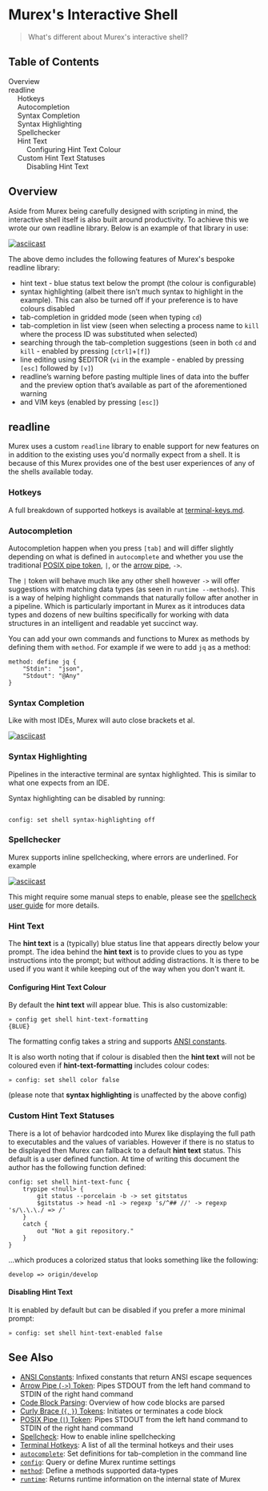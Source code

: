 # Murex's Interactive Shell

> What's different about Murex's interactive shell?

<h2>Table of Contents</h2>

<div id="toc">

- [Overview](#overview)
- [readline](#readline)
  - [Hotkeys](#hotkeys)
  - [Autocompletion](#autocompletion)
  - [Syntax Completion](#syntax-completion)
  - [Syntax Highlighting](#syntax-highlighting)
  - [Spellchecker](#spellchecker)
  - [Hint Text](#hint-text)
    - [Configuring Hint Text Colour](#configuring-hint-text-colour)
  - [Custom Hint Text Statuses](#custom-hint-text-statuses)
    - [Disabling Hint Text](#disabling-hint-text)

</div>

## Overview

Aside from Murex being carefully designed with scripting in mind, the
interactive shell itself is also built around productivity. To achieve this
we wrote our own readline library. Below is an example of that library in use:

[![asciicast](https://asciinema.org/a/232714.svg)](https://asciinema.org/a/232714)

The above demo includes the following features of Murex's bespoke readline
library:

* hint text - blue status text below the prompt (the colour is configurable)
* syntax highlighting (albeit there isn’t much syntax to highlight in the
    example). This can also be turned off if your preference is to have colours
    disabled
* tab-completion in gridded mode (seen when typing `cd`)
* tab-completion in list view (seen when selecting a process name to `kill`
    where the process ID was substituted when selected)
* searching through the tab-completion suggestions (seen in both `cd` and
    `kill` - enabled by pressing `[ctrl]`+`[f]`)
* line editing using $EDITOR (`vi` in the example - enabled by pressing `[esc]`
    followed by `[v]`)
* readline’s warning before pasting multiple lines of data into the buffer and
    the preview option that’s available as part of the aforementioned warning
* and VIM keys (enabled by pressing `[esc]`)

## readline

Murex uses a custom `readline` library to enable support for new features on
in addition to the existing uses you'd normally expect from a shell. It is
because of this Murex provides one of the best user experiences of any of the
shells available today.

### Hotkeys

A full breakdown of supported hotkeys is available at [terminal-keys.md](terminal-keys.md).

### Autocompletion

Autocompletion happen when you press `[tab]` and will differ slightly depending
on what is defined in `autocomplete` and whether you use the traditional
[POSIX pipe token](../parser/pipe-posix.md), `|`, or the [arrow pipe](../parser/pipe-arrow.md),
`->`.

The `|` token will behave much like any other shell however `->` will offer
suggestions with matching data types (as seen in `runtime --methods`). This is
a way of helping highlight commands that naturally follow after another in a
pipeline. Which is particularly important in Murex as it introduces data
types and dozens of new builtins specifically for working with data structures
in an intelligent and readable yet succinct way.

You can add your own commands and functions to Murex as methods by defining
them with `method`. For example if we were to add `jq` as a method:

```
method: define jq {
    "Stdin":  "json",
    "Stdout": "@Any"
}
```

### Syntax Completion

Like with most IDEs, Murex will auto close brackets et al.

[![asciicast](https://asciinema.org/a/408029.svg)](https://asciinema.org/a/408029)

### Syntax Highlighting

Pipelines in the interactive terminal are syntax highlighted. This is similar
to what one expects from an IDE.

Syntax highlighting can be disabled by running:

```

config: set shell syntax-highlighting off
```

### Spellchecker

Murex supports inline spellchecking, where errors are underlined. For example

[![asciicast](https://asciinema.org/a/408024.svg)](https://asciinema.org/a/408024)

This might require some manual steps to enable, please see the [spellcheck user guide](spellcheck.md)
for more details.

### Hint Text

The **hint text** is a (typically) blue status line that appears directly below
your prompt. The idea behind the **hint text** is to provide clues to you as
type instructions into the prompt; but without adding distractions. It is there
to be used if you want it while keeping out of the way when you don't want it.

#### Configuring Hint Text Colour

By default the **hint text** will appear blue. This is also customizable:

```
» config get shell hint-text-formatting
{BLUE}
```

The formatting config takes a string and supports [ANSI constants](ansi.md).

It is also worth noting that if colour is disabled then the **hint text** will
not be coloured even if **hint-text-formatting** includes colour codes:

```
» config: set shell color false
```

(please note that **syntax highlighting** is unaffected by the above config)

### Custom Hint Text Statuses

There is a lot of behavior hardcoded into Murex like displaying the full path
to executables and the values of variables. However if there is no status to be
displayed then Murex can fallback to a default **hint text** status. This
default is a user defined function. At time of writing this document the author
has the following function defined:

```
config: set shell hint-text-func {
    trypipe <!null> {
        git status --porcelain -b -> set gitstatus
        $gitstatus -> head -n1 -> regexp 's/^## //' -> regexp 's/\.\.\./ => /'
    }
    catch {
        out "Not a git repository."
    }
}
```

...which produces a colorized status that looks something like the following:

```
develop => origin/develop
```

#### Disabling Hint Text

It is enabled by default but can be disabled if you prefer a more minimal
prompt:

```
» config: set shell hint-text-enabled false
```

## See Also

* [ANSI Constants](../user-guide/ansi.md):
  Infixed constants that return ANSI escape sequences
* [Arrow Pipe (`->`) Token](../parser/pipe-arrow.md):
  Pipes STDOUT from the left hand command to STDIN of the right hand command
* [Code Block Parsing](../user-guide/code-block.md):
  Overview of how code blocks are parsed
* [Curly Brace (`{`, `}`) Tokens](../parser/curly-brace.md):
  Initiates or terminates a code block
* [POSIX Pipe (`|`) Token](../parser/pipe-posix.md):
  Pipes STDOUT from the left hand command to STDIN of the right hand command
* [Spellcheck](../user-guide/spellcheck.md):
  How to enable inline spellchecking
* [Terminal Hotkeys](../user-guide/terminal-keys.md):
  A list of all the terminal hotkeys and their uses
* [`autocomplete`](../commands/autocomplete.md):
  Set definitions for tab-completion in the command line
* [`config`](../commands/config.md):
  Query or define Murex runtime settings
* [`method`](../commands/method.md):
  Define a methods supported data-types
* [`runtime`](../commands/runtime.md):
  Returns runtime information on the internal state of Murex